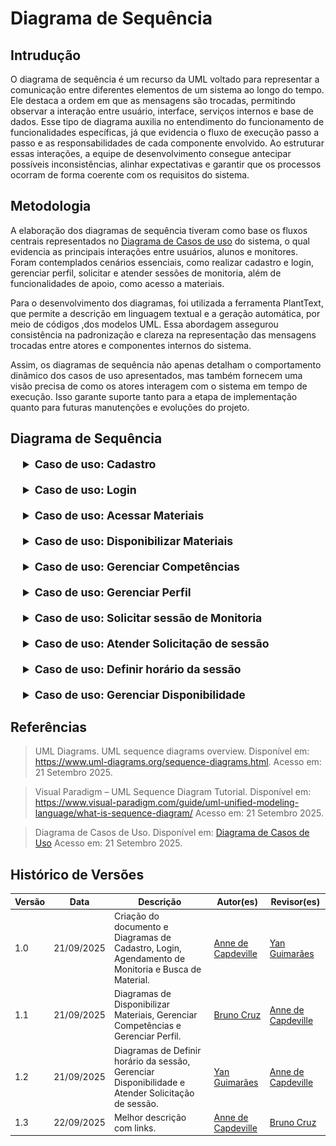 # Diagrama de Sequência

## Intrudução

O diagrama de sequência é um recurso da UML voltado para representar a comunicação entre diferentes elementos de um sistema ao longo do tempo. Ele destaca a ordem em que as mensagens são trocadas, permitindo observar a interação entre usuário, interface, serviços internos e base de dados. Esse tipo de diagrama auxilia no entendimento do funcionamento de funcionalidades específicas, já que evidencia o fluxo de execução passo a passo e as responsabilidades de cada componente envolvido. Ao estruturar essas interações, a equipe de desenvolvimento consegue antecipar possíveis inconsistências, alinhar expectativas e garantir que os processos ocorram de forma coerente com os requisitos do sistema.

## Metodologia

A elaboração dos diagramas de sequência tiveram como base os fluxos centrais representados no [Diagrama de Casos de uso](Modelagem/2.3.1.ModelagemCasosDeUso.md) do sistema, o qual evidencia as principais interações entre usuários, alunos e monitores. Foram contemplados cenários essenciais, como realizar cadastro e login, gerenciar perfil, solicitar e atender sessões de monitoria, além de funcionalidades de apoio, como acesso a materiais.

Para o desenvolvimento dos diagramas, foi utilizada a ferramenta PlantText, que permite a descrição em linguagem textual e a geração automática, por meio de códigos ,dos modelos UML. Essa abordagem assegurou consistência na padronização e clareza na representação das mensagens trocadas entre atores e componentes internos do sistema.

Assim, os diagramas de sequência não apenas detalham o comportamento dinâmico dos casos de uso apresentados, mas também fornecem uma visão precisa de como os atores interagem com o sistema em tempo de execução. Isso garante suporte tanto para a etapa de implementação quanto para futuras manutenções e evoluções do projeto.

## Diagrama de Sequência

<div style="margin-left: 20px;">
<details style="margin-bottom: 20px;">
  <summary style="font-size: 1.1rem;"><strong>Caso de uso: Cadastro</strong></summary>
  <font size="2"><p style="text-align: center"><b>Figura 1:</b> Diagrama de Sequência - Cadastro</p></font>
  <div style="text-align: center">

![Diagrama de Sequência- Cadastro](../imagens/DiagramaSequenciaCadastro.png)

  </div>
  <font size="2"><p style="text-align: center"><b>Autor:</b> Anne de Capdeville, 2025.</p></font>

  O caso de uso Cadastro de Usuário descreve o processo pelo qual um novo usuário insere suas informações no sistema para criar uma conta. O fluxo tem início quando o usuário acessa a tela de cadastro e preenche os dados solicitados, como nome, e-mail e senha.
Após a inserção, essas informações são enviadas para o Controlador de Usuário, responsável por validar e encaminhar a solicitação. O controlador solicita ao Serviço de API a criação de uma nova conta.
O serviço de API registra os dados do usuário no Banco de Dados, que confirma a persistência das informações. Em seguida, o resultado da operação (sucesso ou erro) é retornado ao controlador, que exibe ao usuário uma mensagem informando se o cadastro foi concluído corretamente ou se houve falhas.
Por fim, o usuário recebe um feedback visual, garantindo transparência no processo e permitindo que ele saiba de forma imediata o status do seu cadastro. Esse fluxo assegura a integridade das informações e estabelece a base para o acesso do usuário ao sistema.
</details>
</div>
<div style="margin-left: 20px;">
<details style="margin-bottom: 20px;">
  <summary style="font-size: 1.1rem;"><strong>Caso de uso: Login</strong></summary>
  <font size="2"><p style="text-align: center"><b>Figura 2:</b> Diagrama de Sequência - Login</p></font>
  <div style="text-align: center">

![Diagrama de Sequência- Login](../imagens/DiagramaSequenciaLogin.png)

  </div>
  <font size="2"><p style="text-align: center"><b>Autor:</b> Anne de Capdeville, 2025.</p></font>
  O caso de uso Login descreve o processo de autenticação do usuário no sistema, garantindo que apenas pessoas cadastradas tenham acesso às funcionalidades disponíveis.
O fluxo tem início quando o usuário cadastrado informa suas credenciais (e-mail e senha) na Tela de Login. Em seguida, essas informações são repassadas ao Controlador de Acesso, que centraliza a lógica de autenticação. O controlador solicita ao Serviço de Autenticação a verificação dos dados fornecidos.
O serviço consulta o Banco de Dados, onde estão armazenadas as informações de login dos usuários, retornando o resultado da busca. Caso as credenciais sejam válidas, o serviço envia ao controlador a confirmação de acesso, em caso contrário, uma mensagem de erro é retornada.
Por fim, a resposta é exibida ao usuário na tela: se autorizado, o acesso ao sistema é concedido, se inválido, uma notificação de falha é apresentada. Esse fluxo garante segurança, consistência na validação e controle sobre os acessos realizados no sistema.
</details>
</div>

<div style="margin-left: 20px;">
<details style="margin-bottom: 20px;">
  <summary style="font-size: 1.1rem;"><strong>Caso de uso: Acessar Materiais</strong></summary>
  <font size="2"><p style="text-align: center"><b>Figura 4:</b> Diagrama de Sequência - Acessar Materiais</p></font>
  <div style="text-align: center">

![Diagrama de Sequência- Acessar Materiais](../imagens/diagramaSequenciaAcessarMateriais.jpg)

  </div>
  <font size="2"><p style="text-align: center"><b>Autor:</b> Anne de Capdeville, 2025.</p></font>
  O caso de uso Acessar Materiais descreve o processo pelo qual o aluno consulta e utiliza os conteúdos disponibilizados no sistema.
O fluxo inicia quando o aluno acessa a Tela de Materiais, que solicita ao Controlador de Materiais a lista de conteúdos disponíveis. Esse controlador, por sua vez, aciona o Serviço de Materiais, responsável por consultar o Banco de Dados em busca dos arquivos cadastrados. Após a consulta, a lista de materiais é retornada e exibida na interface para o aluno.
Em seguida, o aluno seleciona um material específico para visualização ou download. Essa ação gera uma solicitação que percorre novamente o fluxo: a tela envia o pedido ao controlador, que requisita o material ao serviço. O serviço consulta o banco, recupera o arquivo e seus metadados, e devolve os dados ao controlador.
Por fim, o material é entregue ao aluno, que pode optar por visualizá-lo diretamente na interface ou realizar o download para uso posterior. Esse processo garante organização, acesso rápido aos conteúdos e suporte ao aprendizado de forma prática e centralizada.
</details>
</div>

<div style="margin-left: 20px;">
<details style="margin-bottom: 20px;">
  <summary style="font-size: 1.1rem;"><strong>Caso de uso: Disponibilizar Materiais</strong></summary>
  <font size="2"><p style="text-align: center"><b>Figura 5:</b> Diagrama de Sequência - Disponibilizar Materiais</p></font>
  <div style="text-align: center">

![Diagrama de Sequência - Disponibilizar Materiais](../imagens/diagramaSequenciaDisponibilizarMateriais.png)

  </div>
  <font size="2"><p style="text-align: center"><b>Autor:</b> Bruno Cruz, 2025.</p></font>
  O caso de uso Disponibilizar Materiais descreve o processo pelo qual o monitor insere novos conteúdos no sistema, tornando-os acessíveis aos alunos.
O fluxo tem início quando o monitor acessa a Tela de Upload de Materiais. Nessa interface, ele preenche um formulário com informações relevantes, como título, disciplina e anexo do material. Após preencher os campos necessários, o monitor confirma a ação clicando em “Disponibilizar”.
A tela envia os dados inseridos ao Controlador de Materiais, que se encarrega de validar e repassar as informações ao Serviço de Materiais. Esse serviço solicita ao Banco de Dados a criação de um novo registro para o material enviado, incluindo os metadados e o arquivo anexado. Uma vez confirmada a inserção, o banco retorna uma mensagem de sucesso.
O serviço repassa esse status ao controlador, que encaminha a resposta à tela. Por fim, o monitor recebe um feedback visual informando o resultado da operação: sucesso no upload ou falha no envio.
Esse fluxo garante que novos materiais sejam inseridos de forma organizada, controlada e com retorno imediato ao monitor sobre o status da disponibilização.
</details>
</div>

<div style="margin-left: 20px;">
<details style="margin-bottom: 20px;">
  <summary style="font-size: 1.1rem;"><strong>Caso de uso: Gerenciar Competências</strong></summary>
  <font size="2"><p style="text-align: center"><b>Figura 6:</b> Diagrama de Sequência - Gerenciar Competências</p></font>
  <div style="text-align: center">

![Diagrama de Sequência- Gerenciar Competências](../imagens/diagramaSequenciaGerenciarCompetencias.png)

  </div>
  <font size="2"><p style="text-align: center"><b>Autor:</b> Bruno Cruz, 2025.</p></font>
</details>
</div>

<div style="margin-left: 20px;">
<details style="margin-bottom: 20px;">
  <summary style="font-size: 1.1rem;"><strong>Caso de uso: Gerenciar Perfil</strong></summary>
  <font size="2"><p style="text-align: center"><b>Figura 7:</b> Diagrama de Sequência - Gerenciar Perfil</p></font>
  <div style="text-align: center">

![Diagrama de Sequência- Gerenciar Perfil](../imagens/diagramaSequenciaGerenciarPerfil.png)

  </div>
  <font size="2"><p style="text-align: center"><b>Autor:</b> Bruno Cruz, 2025.</p></font>
</details>
</div>

<div style="margin-left: 20px;">
<details style="margin-bottom: 20px;">
  <summary style="font-size: 1.1rem;"><strong>Caso de uso: Solicitar sessão de Monitoria</strong></summary>
  <font size="2"><p style="text-align: center"><b>Figura 3:</b> Diagrama de Sequência - Solicitar sessão de Monitoria</p></font>
  <div style="text-align: center">

![Diagrama de Sequência- Solicitar sessão de Monitoria](../imagens/DiagramaSequenciaSolicitarSessao.png)

  </div>
  <font size="2"><p style="text-align: center"><b>Autor:</b> Anne de Capdeville, 2025.</p></font>
</details>
</div>

<div style="margin-left: 20px;">
<details style="margin-bottom: 20px;">
  <summary style="font-size: 1.1rem;"><strong>Caso de uso: Atender Solicitação de sessão</strong></summary>
  <font size="2"><p style="text-align: center"><b>Figura 8:</b> Diagrama de Sequência - Atender Solicitação de sessão</p></font>
  <div style="text-align: center">

![Diagrama de Sequência- Atender Solicitação de sessão](../imagens/diagramaSequencia_atender-solicita.png)

  </div>
  <font size="2"><p style="text-align: center"><b>Autor:</b> Yan Guimarães, 2025.</p></font>
</details>
</div>

<div style="margin-left: 20px;">
<details style="margin-bottom: 20px;">
  <summary style="font-size: 1.1rem;"><strong>Caso de uso: Definir horário da sessão</strong></summary>
  <font size="2"><p style="text-align: center"><b>Figura 9:</b> Diagrama de Sequência - Definir horário da sessão</p></font>
  <div style="text-align: center">

![Diagrama de Sequência- Definir horário da sessão](../imagens/diagramaSequencia_horario-sessao.png)

  </div>
  <font size="2"><p style="text-align: center"><b>Autor:</b> Yan Guimarães, 2025.</p></font>
</details>
</div>

<div style="margin-left: 20px;">
<details style="margin-bottom: 20px;">
  <summary style="font-size: 1.1rem;"><strong>Caso de uso: Gerenciar Disponibilidade</strong></summary>
  <font size="2"><p style="text-align: center"><b>Figura 10:</b> Diagrama de Sequência - Gerenciar Disponibilidade</p></font>
  <div style="text-align: center">

![Diagrama de Sequência- Gerenciar Disponibilidade](../imagens/diagramaSequencia-gerenciar-disponibilidade.png)

  </div>
  <font size="2"><p style="text-align: center"><b>Autor:</b> Yan Guimarães, 2025.</p></font>
</details>
</div>

## Referências

> UML Diagrams. UML sequence diagrams overview. Disponível em: https://www.uml-diagrams.org/sequence-diagrams.html. Acesso em: 21 Setembro 2025.

> Visual Paradigm – UML Sequence Diagram Tutorial. Disponível em: https://www.visual-paradigm.com/guide/uml-unified-modeling-language/what-is-sequence-diagram/ Acesso em: 21 Setembro 2025.

> Diagrama de Casos de Uso. Disponível em: [Diagrama de Casos de Uso](Modelagem/2.3.1.ModelagemCasosDeUso.md) Acesso em: 21 Setembro 2025.


## Histórico de Versões

| Versão | Data       | Descrição                                                                                          | Autor(es)                                          | Revisor(es)                                        |
| ------ | ---------- | -------------------------------------------------------------------------------------------------- | -------------------------------------------------- | -------------------------------------------------- |
| 1.0    | 21/09/2025 | Criação do documento e Diagramas de Cadastro, Login, Agendamento de Monitoria e Busca de Material. | [Anne de Capdeville](https://github.com/nanecapde) | [Yan Guimarães](https://github.com/yanzin00) |
| 1.1    | 21/09/2025 | Diagramas de Disponibilizar Materiais, Gerenciar Competências e Gerenciar Perfil.                  | [Bruno Cruz](https://github.com/brunocrzz)         | [Anne de Capdeville](https://github.com/nanecapde) |
| 1.2    | 21/09/2025 | Diagramas de Definir horário da sessão, Gerenciar Disponibilidade e Atender Solicitação de sessão. | [Yan Guimarães](https://github.com/yanzin00)        |[Anne de Capdeville](https://github.com/nanecapde) |
| 1.3    | 22/09/2025 | Melhor descrição com links. | [Anne de Capdeville](https://github.com/nanecapde) | [Bruno Cruz](https://github.com/brunocrzz)  |